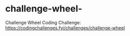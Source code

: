 # challenge-wheel-
Challenge Wheel Coding Challenge: https://codingchallenges.fyi/challenges/challenge-wheel
